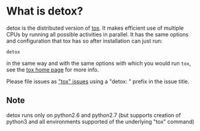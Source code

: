 # What is detox?

detox is the distributed version of [tox](https://pypi.org/project/tox/).  It makes efficient use of multiple CPUs by running all possible activities in parallel.  It has the same options and configuration that tox has so after installation can just run:

    detox

in the same way and with the same options with which you would run `tox`, see the [tox home page](http://tox.readthedocs.io) for more info.

Please file issues as ["tox" issues](https://github.com/tox-dev/tox/issues) using a "detox: " prefix in the issue title.

## Note

detox runs only on python2.6 and python2.7 (but supports creation of python3 and all environments supported of the underlying "tox" command)
